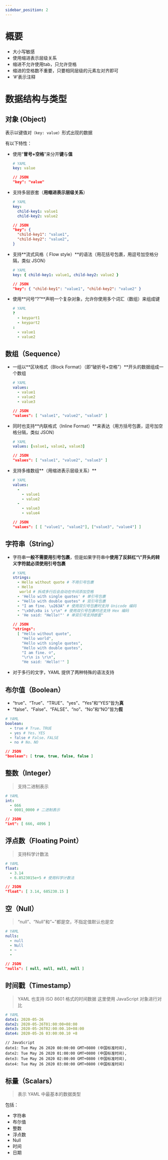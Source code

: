 ```yaml
---
sidebar_position: 2
---
```


# 概要
- 大小写敏感
- 使用缩进表示层级关系
- 缩进不允许使用tab，只允许空格
- 缩进的空格数不重要，只要相同层级的元素左对齐即可
- ‘#’表示注释

# 数据结构与类型

## 对象 (Object)

表示以键值对`（key: value）`形式出现的数据

有以下特性：

- 使用“**冒号+空格**”来分开**键**与**值**
  ```YAML
  # YAML
  key: value
  ```

  ```JSON
  // JSON
  "key": "value"
  ```

- 支持多层嵌套（**用缩进表示层级关系**）
  ```YAML
  # YAML
  key:
    child-key1: value1
    child-key2: value2
  ```

  ```JSON
  // JSON
  "key": {
    "child-key1": "value1",
    "child-key2": "value2",
  }
  ```
- 支持**流式风格（ Flow style）**的语法（用花括号包裹，用逗号加空格分隔，类似 JSON）
  ```YAML
  # YAML
  key: { child-key1: value1, child-key2: value2 }
  ```

  ```JSON
  // JSON
  "key": { "child-key1": "value1", "child-key2": "value2" }
  ```

- 使用**问号“?”**声明一个复杂对象，允许你使用多个词汇（数组）来组成键
  ```YAML
  # YAML
  ?
    - keypart1
    - keypart2
  :
    - value1
    - value2

## 数组（Sequence）

- 一组以**区块格式（Block Format）（即“破折号+空格”）**开头的数据组成一个数组
  ```YAML
  # YAML
  values:
    - value1
    - value2
    - value3
  ```
  
  ```JSON
  // JSON
  "values": [ "value1", "value2", "value3" ]
  ```

- 同时也支持**内联格式（Inline Format）**来表达（用方括号包裹，逗号加空格分隔，类似 JSON）
  ```YAML
  # YAML
  values: [value1, value2, value3]
  ```
  
  ```JSON
  // JSON
  "values": [ "value1", "value2", "value3" ]
  ```

- 支持多维数组**（用缩进表示层级关系）**
  ```YAML
  # YAML
  values:
    -
      - value1
      - value2
    -
      - value3
      - value4
  ```

  ```JSON
  // JSON
  "values": [ [ "value1", "value2"], ["value3", "value4"] ]
  ```

## 字符串（String）

- 字符串**一般不需要用引号包裹**，但是如果字符串中**使用了反斜杠“\”开头的转义字符就必须使用引号包裹**
  ```YAML
  # YAML
  strings:
    - Hello without quote # 不用引号包裹
    - Hello
     world # 拆成多行后会自动在中间添加空格
    - 'Hello with single quotes' # 单引号包裹
    - "Hello with double quotes" # 双引号包裹
    - "I am fine. \u263A" # 使用双引号包裹时支持 Unicode 编码
    - "\x0d\x0a is \r\n" # 使用双引号包裹时还支持 Hex 编码
    - 'He said: "Hello!"' # 单双引号支持嵌套"
  ```

  ```JSON
  // JSON
  "strings":
    [ "Hello without quote",
      "Hello world",
      "Hello with single quotes",
      "Hello with double quotes",
      "I am fine. ☺",
      "\r\n is \r\n",
      "He said: 'Hello!'" ]
  ```

- 对于多行的文字，YAML 提供了两种特殊的语法支持

## 布尔值（Boolean）

- “true”、“True”、“TRUE”、“yes”、“Yes”和“YES”皆为**真**
- “false”、“False”、“FALSE”、“no”、“No”和“NO”皆为**假**

```YAML
# YAML
boolean:
  - true # True、TRUE
  - yes # Yes、YES
  - false # False、FALSE
  - no # No、NO
```

```JSON
// JSON
"boolean": [ true, true, false, false ]
```

## 整数（Integer）

> 支持二进制表示

```YAML
# YAML
int:
  - 666
  - 0001_0000 # 二进制表示
```

```JSON
// JSON
"int": [ 666, 4096 ]
```

## 浮点数（Floating Point）

> 支持科学计数法

```YAML
# YAML
float:
  - 3.14
  - 6.8523015e+5 # 使用科学计数法
```

```JSON
// JSON
"float": [ 3.14, 685230.15 ]
```

## 空（Null）

> “null”、“Null”和“~”都是空，不指定值默认也是空

```YAML
# YAML
nulls:
  - null
  - Null
  - ~
  -
```

```JSON
// JSON
"nulls": [ null, null, null, null ]
```
## 时间戳（Timestamp）

> YAML 也支持 ISO 8601 格式的时间数据
> 这里使用 JavaScript 对象进行对比

```YAML
# YAML
date1: 2020-05-26
date2: 2020-05-26T01:00:00+08:00
dete3: 2020-05-26T02:00:00.10+08:00
date4: 2020-05-26 03:00:00.10 +8
```

```JS
// JavaScript
date1: Tue May 26 2020 08:00:00 GMT+0800 (中国标准时间),
date2: Tue May 26 2020 01:00:00 GMT+0800 (中国标准时间),
dete3: Tue May 26 2020 02:00:00 GMT+0800 (中国标准时间),
date4: Tue May 26 2020 03:00:00 GMT+0800 (中国标准时间)
```

## 标量（Scalars）

> 表示 YAML 中最基本的数据类型

包括：
- 字符串
- 布尔值
- 整数
- 浮点数
- Null
- 时间
- 日期
